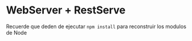 # WebServer + RestServe

Recuerde que deden de ejecutar ``` npm install ``` para reconstruir los modulos de Node